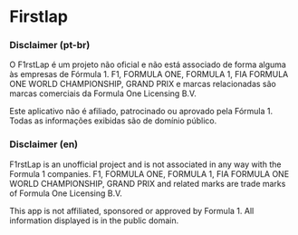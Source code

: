 # Firstlap

### Disclaimer (pt-br)

O F1rstLap é um projeto não oficial e não está associado de forma alguma às empresas de Fórmula 1. F1, FORMULA ONE, FORMULA 1, FIA FORMULA ONE WORLD CHAMPIONSHIP, GRAND PRIX e marcas relacionadas são marcas comerciais da Formula One Licensing B.V.

Este aplicativo não é afiliado, patrocinado ou aprovado pela Fórmula 1. Todas as informações exibidas são de domínio público.

### Disclaimer (en)

F1rstLap is an unofficial project and is not associated in any way with the Formula 1 companies. F1, FORMULA ONE, FORMULA 1, FIA FORMULA ONE WORLD CHAMPIONSHIP, GRAND PRIX and related marks are trade marks of Formula One Licensing B.V.

This app is not affiliated, sponsored or approved by Formula 1. All information displayed is in the public domain.
